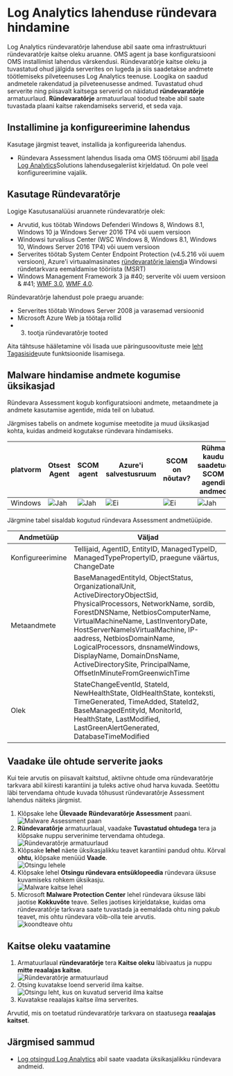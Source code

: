 <properties
    pageTitle="Log Analytics ründevara Assessment lahenduse | Microsoft Azure'i"
    description="Log Analytics ründevaratõrje lahenduse abil saate oma infrastruktuuri ründevaratõrje kaitse oleku aruanne."
    services="log-analytics"
    documentationCenter=""
    authors="bandersmsft"
    manager="jwhit"
    editor=""/>

<tags
    ms.service="log-analytics"
    ms.workload="na"
    ms.tgt_pltfrm="na"
    ms.devlang="na"
    ms.topic="article"
    ms.date="10/10/2016"
    ms.author="banders"/>

# <a name="malware-assessment-solution-in-log-analytics"></a>Log Analytics lahenduse ründevara hindamine


Log Analytics ründevaratõrje lahenduse abil saate oma infrastruktuuri ründevaratõrje kaitse oleku aruanne. OMS agent ja base konfiguratsiooni OMS installimist lahendus värskendusi. Ründevaratõrje kaitse oleku ja tuvastatud ohud jälgida serverites on lugeda ja siis saadetakse andmete töötlemiseks pilveteenuses Log Analytics teenuse. Loogika on saadud andmetele rakendatud ja pilveteenusesse andmed. Tuvastatud ohud serverite ning piisavalt kaitsega serverid on näidatud **ründevaratõrje** armatuurlaud. **Ründevaratõrje** armatuurlaual toodud teabe abil saate tuvastada plaani kaitse rakendamiseks serverid, et seda vaja.

## <a name="installing-and-configuring-the-solution"></a>Installimine ja konfigureerimine lahendus
Kasutage järgmist teavet, installida ja konfigureerida lahendus.

- Ründevara Assessment lahendus lisada oma OMS tööruumi abil [lisada Log Analytics](log-analytics-add-solutions.md)Solutions lahendusegaleriist kirjeldatud.  On pole veel konfigureerimine vajalik.


## <a name="use-antimalware"></a>Kasutage Ründevaratõrje

Logige Kasutusanalüüsi aruannete ründevaratõrje olek:

- Arvutid, kus töötab Windows Defenderi Windows 8, Windows 8.1, Windows 10 ja Windows Server 2016 TP4 või uuem versioon
- Windowsi turvalisus Center (WSC Windows 8, Windows 8.1, Windows 10, Windows Server 2016 TP4) või uuem versioon
- Serverites töötab System Center Endpoint Protection (v4.5.216 või uuem versioon), Azure'i virtuaalmasinates [ründevaratõrje laiend](http://go.microsoft.com/fwlink/?linkid=398023)ja Windowsi ründetarkvara eemaldamise tööriista (MSRT)  
- Windows Management Framework 3 ja #40; serverite või uuem versioon & #41; [WMF 3.0](https://support.microsoft.com/kb/2506143), [WMF 4.0](http://www.microsoft.com/download/details.aspx?id=40855).

Ründevaratõrje lahendust pole praegu aruande:

- Serverites töötab Windows Server 2008 ja varasemad versioonid
- Microsoft Azure Web ja töötaja rollid
- 3. tootja ründevaratõrje tooted

Aita tähtsuse hääletamine või lisada uue päringusoovituste meie [leht Tagasiside](http://feedback.azure.com/forums/267889-azure-operational-insights/category/88093-malware-assessment-solution)uute funktsioonide lisamisega.


## <a name="malware-assessment-data-collection-details"></a>Malware hindamise andmete kogumise üksikasjad

Ründevara Assessment kogub konfiguratsiooni andmete, metaandmete ja andmete kasutamise agentide, mida teil on lubatud.

Järgmises tabelis on andmete kogumise meetodite ja muud üksikasjad kohta, kuidas andmeid kogutakse ründevara hindamiseks.

| platvorm | Otsest Agent | SCOM agent | Azure'i salvestusruum | SCOM on nõutav? | Rühma kaudu saadetud SCOM agendi andmed | saidikogumi sagedus |
|---|---|---|---|---|---|---|
|Windows|![Jah](./media/log-analytics-malware/oms-bullet-green.png)|![Jah](./media/log-analytics-malware/oms-bullet-green.png)|![Ei](./media/log-analytics-malware/oms-bullet-red.png)|            ![Ei](./media/log-analytics-malware/oms-bullet-red.png)|![Jah](./media/log-analytics-malware/oms-bullet-green.png)| tunni|


Järgmine tabel sisaldab kogutud ründevara Assessment andmetüüpide.

|**Andmetüüp**|**Väljad**|
|---|---|
|Konfigureerimine|Tellijaid, AgentID, EntityID, ManagedTypeID, ManagedTypePropertyID, praegune väärtus, ChangeDate|
|Metaandmete|BaseManagedEntityId, ObjectStatus, OrganizationalUnit, ActiveDirectoryObjectSid, PhysicalProcessors, NetworkName, sordib, ForestDNSName, NetbiosComputerName, VirtualMachineName, LastInventoryDate, HostServerNameIsVirtualMachine, IP-aadress, NetbiosDomainName, LogicalProcessors, dnsnameWindows, DisplayName, DomainDnsName, ActiveDirectorySite, PrincipalName, OffsetInMinuteFromGreenwichTime|
|Olek|StateChangeEventId, StateId, NewHealthState, OldHealthState, konteksti, TimeGenerated, TimeAdded, StateId2, BaseManagedEntityId, MonitorId, HealthState, LastModified, LastGreenAlertGenerated, DatabaseTimeModified|

## <a name="review-threats-for-servers"></a>Vaadake üle ohtude serverite jaoks

Kui teie arvutis on piisavalt kaitstud, aktiivne ohtude oma ründevaratõrje tarkvara abil kiiresti karantiini ja tuleks active ohud harva kuvada. Seetõttu läbi tervendama ohtude kuvada tõhusust ründevaratõrje Assessment lahendus näiteks järgmist.

1. Klõpsake lehe **Ülevaade** **Ründevaratõrje Assessment** paani.  
    ![Malware Assessment paan](./media/log-analytics-malware/oms-antimalware01.png)
2. **Ründevaratõrje** armatuurlaual, vaadake **Tuvastatud ohtudega** tera ja klõpsake nuppu serverinime tervendama ohtudega.  
    ![Ründevaratõrje armatuurlaud](./media/log-analytics-malware/oms-antimalware02.png)
3. Klõpsake **lehel** näete üksikasjalikku teavet karantiini pandud ohtu. Kõrval **ohtu**, klõpsake menüüd **Vaade**.  
    ![Otsingu lehele](./media/log-analytics-malware/oms-antimalware03.png)
4. Klõpsake lehel **Otsingu ründevara entsüklopeedia** ründevara üksuse kuvamiseks rohkem üksikasju.  
    ![Malware kaitse lehel](./media/log-analytics-malware/oms-antimalware04.png)
5. Microsoft **Malware Protection Center** lehel ründevara üksuse läbi jaotise **Kokkuvõte** teave. Selles jaotises kirjeldatakse, kuidas oma ründevaratõrje tarkvara saate tuvastada ja eemaldada ohtu ning pakub teavet, mis ohtu ründevara võib-olla teie arvutis.  
    ![koondteave ohtu](./media/log-analytics-malware/oms-antimalware05.png)

## <a name="review-protection-status"></a>Kaitse oleku vaatamine

1. Armatuurlaual **ründevaratõrje** tera **Kaitse oleku** läbivaatus ja nuppu **mitte reaalajas kaitse**.  
    ![Ründevaratõrje armatuurlaud](./media/log-analytics-malware/oms-antimalware06.png)
2. Otsing kuvatakse loend serverid ilma kaitse.  
    ![Otsingu leht, kus on kuvatud serverid ilma kaitse](./media/log-analytics-malware/oms-antimalware07.png)
3. Kuvatakse reaalajas kaitse ilma serverites.

Arvutid, mis on toetatud ründevaratõrje tarkvara on staatusega **reaalajas kaitset**.


## <a name="next-steps"></a>Järgmised sammud

- [Log otsingud Log Analytics](log-analytics-log-searches.md) abil saate vaadata üksikasjalikku ründevara andmeid.
